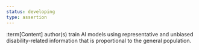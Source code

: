 ```yaml
---
status: developing
type: assertion
---
```


:term[Content] author(s) train AI models using representative and unbiased disability-related information that is proportional to the general population. 